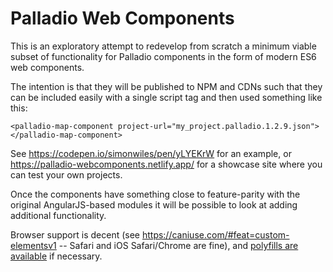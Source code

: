# Palladio Web Components

This is an exploratory attempt to redevelop from scratch a minimum viable subset of functionality for Palladio components in the form of modern ES6 web components.

The intention is that they will be published to NPM and CDNs such that they can be included easily with a single script tag and then used something like this:

```
<palladio-map-component project-url="my_project.palladio.1.2.9.json"></palladio-map-component>
```

See https://codepen.io/simonwiles/pen/yLYEKrW for an example, or https://palladio-webcomponents.netlify.app/ for a showcase site where you can test your own projects.

Once the components have something close to feature-parity with the original AngularJS-based modules it will be possible to look at adding additional functionality.

Browser support is decent (see https://caniuse.com/#feat=custom-elementsv1 -- Safari and iOS Safari/Chrome are fine), and [polyfills are available](https://www.webcomponents.org/polyfills) if necessary.
